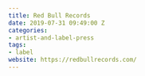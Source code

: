 ```yaml
---
title: Red Bull Records
date: 2019-07-31 09:49:00 Z
categories:
- artist-and-label-press
tags:
- label
website: https://redbullrecords.com/
---
```


